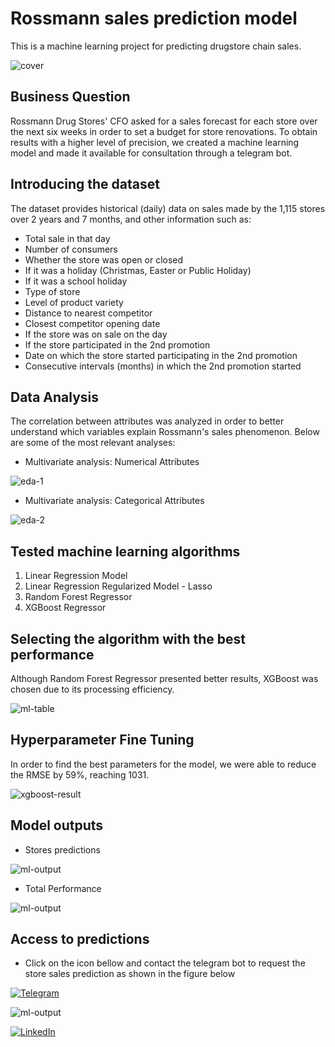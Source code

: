 # Rossmann sales prediction model
This is a machine learning project for predicting drugstore chain sales.

![cover](https://github.com/GabrielAlvesDS/DataScience_em_Producao/blob/main/img/business_image2.png)

## Business Question
Rossmann Drug Stores' CFO asked for a sales forecast for each store over the next six weeks in order to set a budget for store renovations. To obtain results with a higher level of precision, we created a machine learning model and made it available for consultation through a telegram bot.

## Introducing the dataset
The dataset provides historical (daily) data on sales made by the 1,115 stores over 2 years and 7 months, and other information such as:
- Total sale in that day
- Number of consumers
- Whether the store was open or closed
- If it was a holiday (Christmas, Easter or Public Holiday)
- If it was a school holiday
- Type of store
- Level of product variety
- Distance to nearest competitor
- Closest competitor opening date
- If the store was on sale on the day
- If the store participated in the 2nd promotion
- Date on which the store started participating in the 2nd promotion
- Consecutive intervals (months) in which the 2nd promotion started


## Data Analysis

The correlation between attributes was analyzed in order to better understand which variables explain Rossmann's sales phenomenon. Below are some of the most relevant analyses:


- Multivariate analysis: Numerical Attributes

![eda-1](https://github.com/GabrielAlvesDS/DataScience_em_Producao/blob/main/img/heatmap.PNG)

- Multivariate analysis: Categorical Attributes


![eda-2](https://github.com/GabrielAlvesDS/DataScience_em_Producao/blob/main/img/eda_categorical_map.PNG)


## Tested machine learning algorithms

1. Linear Regression Model
2. Linear Regression Regularized Model - Lasso
3. Random Forest Regressor
4. XGBoost Regressor

## Selecting the algorithm with the best performance
Although Random Forest Regressor presented better results, XGBoost was chosen due to its processing efficiency.

![ml-table](https://github.com/GabrielAlvesDS/DataScience_em_Producao/blob/main/img/ml_table_of_results2.PNG)


## Hyperparameter Fine Tuning
In order to find the best parameters for the model, we were able to reduce the RMSE by 59%, reaching 1031.

![xgboost-result](https://github.com/GabrielAlvesDS/DataScience_em_Producao/blob/main/img/xgboost-final-result2.PNG)


## Model outputs
- Stores predictions 

![ml-output](https://github.com/GabrielAlvesDS/DataScience_em_Producao/blob/main/img/model-output2.PNG)

- Total Performance

![ml-output](https://github.com/GabrielAlvesDS/DataScience_em_Producao/blob/main/img/model-final-performance2.PNG)

## Access to predictions
- Click on the icon bellow and contact the telegram bot to request the store sales prediction as shown in the figure below

[<img alt="Telegram" src="https://img.shields.io/badge/Telegram-2CA5E0?style=for-the-badge&logo=telegram&logoColor=white"/>](https://t.me/rossman_telegram_bot)


![ml-output](https://github.com/GabrielAlvesDS/DataScience_em_Producao/blob/main/img/model-final-performance2.PNG)




[<img alt="LinkedIn" src="https://img.shields.io/badge/LinkedIn-0077B5?style=for-the-badge&logo=linkedin&logoColor=white"/>]( https://www.linkedin.com/in/gabriel-alves-ds)





